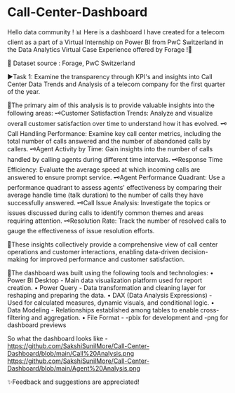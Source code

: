 # Call-Center-Dashboard
Hello data community !
📊 Here is a dashboard l have created for a telecom client as a part of a Virtual Internship on Power BI from PwC Switzerland in the Data Analytics Virtual Case Experience offered by Forage !🚀

🔗 Dataset source : Forage, PwC Switzerland

▶️Task 1: Examine the transparency through KPI's and insights into Call Center Data Trends and Analysis of a telecom company for the first quarter of the year.

💠The primary aim of this analysis is to provide valuable insights into the following areas:
🗝️Customer Satisfaction Trends: Analyze and visualize overall customer satisfaction over time to understand how it has evolved.
🗝️Call Handling Performance: Examine key call center metrics, including the total number of calls answered and the number of abandoned calls by callers.
🗝️Agent Activity by Time: Gain insights into the number of calls handled by calling agents during different time intervals.
🗝️Response Time Efficiency: Evaluate the average speed at which incoming calls are answered to ensure prompt service.
🗝️Agent Performance Quadrant: Use a performance quadrant to assess agents' effectiveness by comparing their average handle time (talk duration) to the number of calls they have successfully answered.
🗝️Call Issue Analysis: Investigate the topics or issues discussed during calls to identify common themes and areas requiring attention.
🗝️Resolution Rate: Track the number of resolved calls to gauge the effectiveness of issue resolution efforts.

📌These insights collectively provide a comprehensive view of call
center operations and customer interactions, enabling data-driven
decision-making for improved performance and customer satisfaction.

🔗The dashboard was built using the following tools and technologies:
• Power BI Desktop - Main data visualization platform used for report creation.
• Power Query - Data transformation and cleaning layer for reshaping and preparing the data.
• DAX (Data Analysis Expressions) - Used for calculated measures, dynamic visuals, and conditional logic.
• Data Modeling - Relationships established among tables to enable cross-filtering and aggregation.
• File Format - -pbix for development and -png for dashboard previews

So what the dashboard looks like -
https://github.com/SakshiSunilMore/Call-Center-Dashboard/blob/main/Call%20Analysis.png
https://github.com/SakshiSunilMore/Call-Center-Dashboard/blob/main/Agent%20Analysis.png

✨Feedback and suggestions are appreciated!
